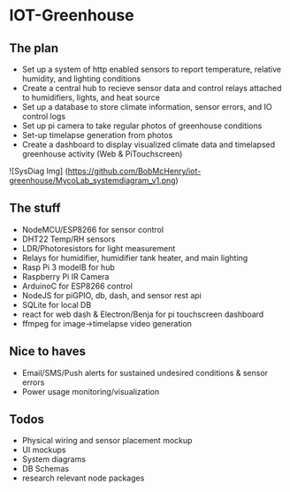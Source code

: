 # IOT-Greenhouse

## The plan
- Set up a system of http enabled sensors to report temperature, relative humidity, and lighting conditions
- Create a central hub to recieve sensor data and control relays attached to humidifiers, lights, and heat source
- Set up a database to store climate information, sensor errors, and IO control logs
- Set up pi camera to take regular photos of greenhouse conditions
- Set-up timelapse generation from photos
- Create a dashboard to display visualized climate data and timelapsed greenhouse activity (Web & PiTouchscreen)

![SysDiag Img] 
(https://github.com/BobMcHenry/iot-greenhouse/MycoLab_systemdiagram_v1.png)


## The stuff
- NodeMCU/ESP8266 for sensor control
- DHT22 Temp/RH sensors
- LDR/Photoresistors for light measurement
- Relays for humidifier, humidifier tank heater, and main lighting
- Rasp Pi 3 modelB for hub
- Raspberry Pi IR Camera
- ArduinoC for ESP8266 control
- NodeJS for piGPIO, db, dash, and sensor rest api
- SQLite for local DB
- react for web dash & Electron/Benja for pi touchscreen dashboard
- ffmpeg for image->timelapse video generation

## Nice to haves
- Email/SMS/Push alerts for sustained undesired conditions & sensor errors
- Power usage monitoring/visualization

## Todos
- Physical wiring and sensor placement mockup
- UI mockups
- System diagrams
- DB Schemas
- research relevant node packages
